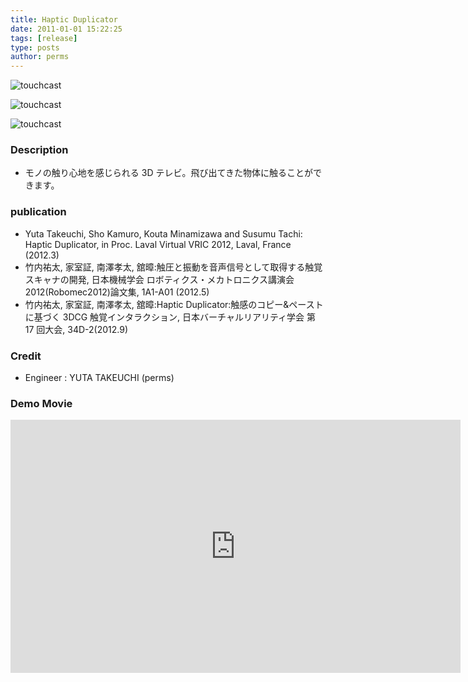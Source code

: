 ```yaml
---
title: Haptic Duplicator
date: 2011-01-01 15:22:25
tags: [release]
type: posts
author: perms
---
```


![touchcast](/img/works/haptic_duplicator.png 'haptic_duplicator')

![touchcast](/img/works/haptic_duplicator_2.png 'haptic_duplicator')

![touchcast](/img/works/haptic_duplicator_3.png 'haptic_duplicator')

### Description

* モノの触り心地を感じられる 3D テレビ。飛び出てきた物体に触ることができます。

### publication

* Yuta Takeuchi, Sho Kamuro, Kouta Minamizawa and Susumu Tachi: Haptic Duplicator, in Proc. Laval Virtual VRIC 2012, Laval, France (2012.3)
* 竹内祐太, 家室証, 南澤孝太, 舘暲:触圧と振動を音声信号として取得する触覚スキャナの開発, 日本機械学会 ロボティクス・メカトロニクス講演会 2012(Robomec2012)論文集, 1A1-A01 (2012.5)
* 竹内祐太, 家室証, 南澤孝太, 舘暲:Haptic Duplicator:触感のコピー&ペーストに基づく 3DCG 触覚インタラクション, 日本バーチャルリアリティ学会 第 17 回大会, 34D-2(2012.9)

### Credit

* Engineer : YUTA TAKEUCHI (perms)

### Demo Movie

<iframe width="720" height="405" src="https://www.youtube.com/embed/8mg0B9q1ivw" frameborder="0" gesture="media" allow="encrypted-media" allowfullscreen></iframe>

